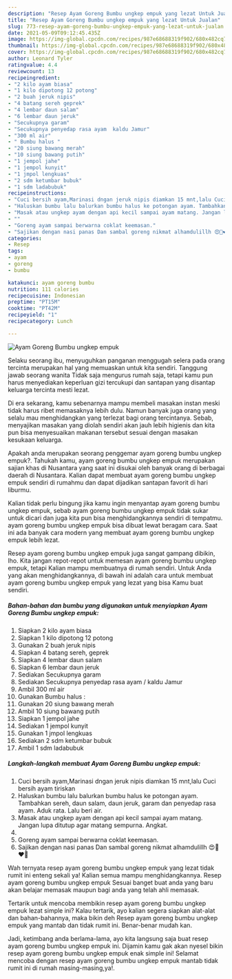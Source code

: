```yaml
---
description: "Resep Ayam Goreng Bumbu ungkep empuk yang lezat Untuk Jualan"
title: "Resep Ayam Goreng Bumbu ungkep empuk yang lezat Untuk Jualan"
slug: 773-resep-ayam-goreng-bumbu-ungkep-empuk-yang-lezat-untuk-jualan
date: 2021-05-09T09:12:45.435Z
image: https://img-global.cpcdn.com/recipes/987e68688319f902/680x482cq70/ayam-goreng-bumbu-ungkep-empuk-foto-resep-utama.jpg
thumbnail: https://img-global.cpcdn.com/recipes/987e68688319f902/680x482cq70/ayam-goreng-bumbu-ungkep-empuk-foto-resep-utama.jpg
cover: https://img-global.cpcdn.com/recipes/987e68688319f902/680x482cq70/ayam-goreng-bumbu-ungkep-empuk-foto-resep-utama.jpg
author: Leonard Tyler
ratingvalue: 4.4
reviewcount: 13
recipeingredient:
- "2 kilo ayam biasa"
- "1 kilo dipotong 12 potong"
- "2 buah jeruk nipis"
- "4 batang sereh geprek"
- "4 lembar daun salam"
- "6 lembar daun jeruk"
- "Secukupnya garam"
- "Secukupnya penyedap rasa ayam  kaldu Jamur"
- "300 ml air"
- " Bumbu halus "
- "20 siung bawang merah"
- "10 siung bawang putih"
- "1 jempol jahe"
- "1 jempol kunyit"
- "1 jmpol lengkuas"
- "2 sdm ketumbar bubuk"
- "1 sdm ladabubuk"
recipeinstructions:
- "Cuci bersih ayam,Marinasi dngan jeruk nipis diamkan 15 mnt,lalu Cuci bersih ayam tiriskan"
- "Haluskan bumbu lalu balurkan bumbu halus ke potongan ayam. Tambahkan sereh, daun salam, daun jeruk, garam dan penyedap rasa ayam. Aduk rata. Lalu beri air."
- "Masak atau ungkep ayam dengan api kecil sampai ayam matang. Jangan lupa ditutup agar matang sempurna. Angkat."
- ""
- "Goreng ayam sampai berwarna coklat keemasan."
- "Sajikan dengan nasi panas Dan sambal goreng nikmat alhamdulillh 😍🥰❤️💋"
categories:
- Resep
tags:
- ayam
- goreng
- bumbu

katakunci: ayam goreng bumbu 
nutrition: 111 calories
recipecuisine: Indonesian
preptime: "PT15M"
cooktime: "PT42M"
recipeyield: "1"
recipecategory: Lunch

---
```



![Ayam Goreng Bumbu ungkep empuk](https://img-global.cpcdn.com/recipes/987e68688319f902/680x482cq70/ayam-goreng-bumbu-ungkep-empuk-foto-resep-utama.jpg)

Selaku seorang ibu, menyuguhkan panganan menggugah selera pada orang tercinta merupakan hal yang memuaskan untuk kita sendiri. Tanggung jawab seorang  wanita Tidak saja mengurus rumah saja, tetapi kamu pun harus menyediakan keperluan gizi tercukupi dan santapan yang disantap keluarga tercinta mesti lezat.

Di era  sekarang, kamu sebenarnya mampu membeli masakan instan meski tidak harus ribet memasaknya lebih dulu. Namun banyak juga orang yang selalu mau menghidangkan yang terlezat bagi orang tercintanya. Sebab, menyajikan masakan yang diolah sendiri akan jauh lebih higienis dan kita pun bisa menyesuaikan makanan tersebut sesuai dengan masakan kesukaan keluarga. 



Apakah anda merupakan seorang penggemar ayam goreng bumbu ungkep empuk?. Tahukah kamu, ayam goreng bumbu ungkep empuk merupakan sajian khas di Nusantara yang saat ini disukai oleh banyak orang di berbagai daerah di Nusantara. Kalian dapat membuat ayam goreng bumbu ungkep empuk sendiri di rumahmu dan dapat dijadikan santapan favorit di hari liburmu.

Kalian tidak perlu bingung jika kamu ingin menyantap ayam goreng bumbu ungkep empuk, sebab ayam goreng bumbu ungkep empuk tidak sukar untuk dicari dan juga kita pun bisa menghidangkannya sendiri di tempatmu. ayam goreng bumbu ungkep empuk bisa dibuat lewat beragam cara. Saat ini ada banyak cara modern yang membuat ayam goreng bumbu ungkep empuk lebih lezat.

Resep ayam goreng bumbu ungkep empuk juga sangat gampang dibikin, lho. Kita jangan repot-repot untuk memesan ayam goreng bumbu ungkep empuk, tetapi Kalian mampu membuatnya di rumah sendiri. Untuk Anda yang akan menghidangkannya, di bawah ini adalah cara untuk membuat ayam goreng bumbu ungkep empuk yang lezat yang bisa Kamu buat sendiri.

<!--inarticleads1-->

##### Bahan-bahan dan bumbu yang digunakan untuk menyiapkan Ayam Goreng Bumbu ungkep empuk:

1. Siapkan 2 kilo ayam biasa
1. Siapkan 1 kilo dipotong 12 potong
1. Gunakan 2 buah jeruk nipis
1. Siapkan 4 batang sereh, geprek
1. Siapkan 4 lembar daun salam
1. Siapkan 6 lembar daun jeruk
1. Sediakan Secukupnya garam
1. Sediakan Secukupnya penyedap rasa ayam / kaldu Jamur
1. Ambil 300 ml air
1. Gunakan  Bumbu halus :
1. Gunakan 20 siung bawang merah
1. Ambil 10 siung bawang putih
1. Siapkan 1 jempol jahe
1. Sediakan 1 jempol kunyit
1. Gunakan 1 jmpol lengkuas
1. Sediakan 2 sdm ketumbar bubuk
1. Ambil 1 sdm ladabubuk




<!--inarticleads2-->

##### Langkah-langkah membuat Ayam Goreng Bumbu ungkep empuk:

1. Cuci bersih ayam,Marinasi dngan jeruk nipis diamkan 15 mnt,lalu Cuci bersih ayam tiriskan
1. Haluskan bumbu lalu balurkan bumbu halus ke potongan ayam. Tambahkan sereh, daun salam, daun jeruk, garam dan penyedap rasa ayam. Aduk rata. Lalu beri air.
1. Masak atau ungkep ayam dengan api kecil sampai ayam matang. Jangan lupa ditutup agar matang sempurna. Angkat.
1. 
1. Goreng ayam sampai berwarna coklat keemasan.
1. Sajikan dengan nasi panas Dan sambal goreng nikmat alhamdulillh 😍🥰❤️💋




Wah ternyata resep ayam goreng bumbu ungkep empuk yang lezat tidak rumit ini enteng sekali ya! Kalian semua mampu menghidangkannya. Resep ayam goreng bumbu ungkep empuk Sesuai banget buat anda yang baru akan belajar memasak maupun bagi anda yang telah ahli memasak.

Tertarik untuk mencoba membikin resep ayam goreng bumbu ungkep empuk lezat simple ini? Kalau tertarik, ayo kalian segera siapkan alat-alat dan bahan-bahannya, maka bikin deh Resep ayam goreng bumbu ungkep empuk yang mantab dan tidak rumit ini. Benar-benar mudah kan. 

Jadi, ketimbang anda berlama-lama, ayo kita langsung saja buat resep ayam goreng bumbu ungkep empuk ini. Dijamin kamu gak akan nyesel bikin resep ayam goreng bumbu ungkep empuk enak simple ini! Selamat mencoba dengan resep ayam goreng bumbu ungkep empuk mantab tidak rumit ini di rumah masing-masing,ya!.

